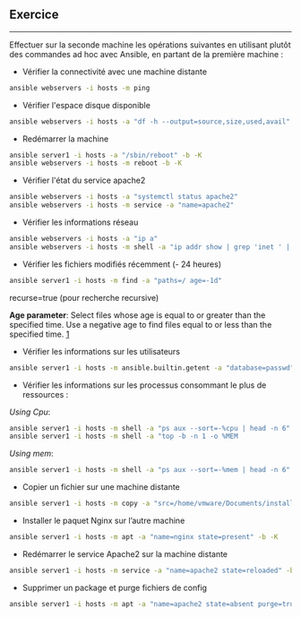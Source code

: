 ## Exercice

----------

Effectuer sur la seconde machine les opérations suivantes en utilisant plutôt des commandes ad hoc avec Ansible, en partant de la première machine :


- Vérifier la connectivité avec une machine distante

``` bash
ansible webservers -i hosts -m ping
```

- Vérifier l'espace disque disponible

``` bash
ansible webservers -i hosts -a "df -h --output=source,size,used,avail" -b -K
```

- Redémarrer la machine

``` bash
ansible server1 -i hosts -a "/sbin/reboot" -b -K
ansible webservers -i hosts -m reboot -b -K
```

- Vérifier l'état du service apache2

``` bash
ansible webservers -i hosts -a "systemctl status apache2"
ansible webservers -i hosts -m service -a "name=apache2"
```

- Vérifier les informations réseau

``` bash
ansible webservers -i hosts -a "ip a"
ansible webservers -i hosts -m shell -a "ip addr show | grep 'inet ' | awk '{print \$2}' | cut -d/ -f1"
```

- Vérifier les fichiers modifiés récemment (- 24 heures)

``` bash
ansible server1 -i hosts -m find -a "paths=/ age=-1d"
```
recurse=true (pour recherche recursive)

**Age parameter**: Select files whose age is equal to or greater than the specified time. Use a negative age to find files equal to or less than the specified time.
[1](https://docs.ansible.com/ansible/latest/collections/ansible/builtin/find_module.html#parameter-age)

- Vérifier les informations sur les utilisateurs

``` bash
ansible server1 -i hosts -m ansible.builtin.getent -a "database=passwd"
```

- Vérifier les informations sur les processus consommant le plus de ressources :

*Using Cpu*: 

```bash
ansible server1 -i hosts -m shell -a "ps aux --sort=-%cpu | head -n 6"
ansible server1 -i hosts -m shell -a "top -b -n 1 -o %MEM
```

*Using mem*:

```bash
ansible server1 -i hosts -m shell -a "ps aux --sort=-%mem | head -n 6"
```

- Copier un fichier sur une machine distante

``` bash
ansible server1 -i hosts -m copy -a "src=/home/vmware/Documents/install_vm dest=/home/vm2/Desktop mode=766"
```

- Installer le paquet Nginx sur l’autre machine

``` bash
ansible server1 -i hosts -m apt -a "name=nginx state=present" -b -K
```

- Redémarrer le service Apache2 sur la machine distante

``` bash
ansible server1 -i hosts -m service -a "name=apache2 state=reloaded" -b -K
```

- Supprimer un package et purge fichiers de config

``` bash
ansible server1 -i hosts -m apt -a "name=apache2 state=absent purge=true" -b -K
```